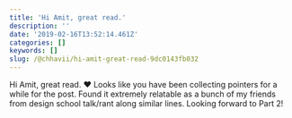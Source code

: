 ```yaml
---
title: 'Hi Amit, great read.'
description: ''
date: '2019-02-16T13:52:14.461Z'
categories: []
keywords: []
slug: /@chhavii/hi-amit-great-read-9dc0143fb032
---
```


Hi Amit, great read. ❤ Looks like you have been collecting pointers for a while for the post. Found it extremely relatable as a bunch of my friends from design school talk/rant along similar lines. Looking forward to Part 2!